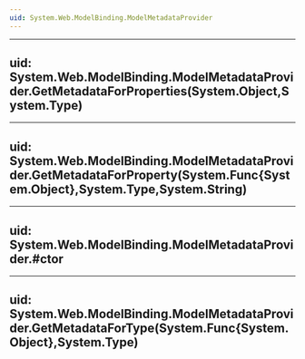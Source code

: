 ```yaml
---
uid: System.Web.ModelBinding.ModelMetadataProvider
---
```


---
uid: System.Web.ModelBinding.ModelMetadataProvider.GetMetadataForProperties(System.Object,System.Type)
---

---
uid: System.Web.ModelBinding.ModelMetadataProvider.GetMetadataForProperty(System.Func{System.Object},System.Type,System.String)
---

---
uid: System.Web.ModelBinding.ModelMetadataProvider.#ctor
---

---
uid: System.Web.ModelBinding.ModelMetadataProvider.GetMetadataForType(System.Func{System.Object},System.Type)
---
